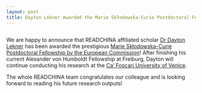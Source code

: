 ```yaml
---
layout: post
title: Dayton Lekner Awarded the Marie Skłodowska-Curie Postdoctoral Fellowship 
---
```


<span class="image left"><img src="/assets/images/marie-curie.jpg" alt="" title="" style=""></span>

We are happy to announce that READCHINA affiliated scholar [Dr Dayton Lekner](https://readchina.github.io/team/dayton.html) has been awarded the prestigious [Marie Skłodowska-Curie Postdoctoral Fellowship by the European Commission](https://marie-sklodowska-curie-actions.ec.europa.eu/actions/postdoctoral-fellowships)! After finishing his current Alexander von Humboldt Fellowship at Freiburg, Dayton will continue conducting his research at the [Ca’ Foscari University of Venice](https://www.unive.it/pag/16584/?tx_news_pi1%5Bnews%5D=12069&cHash=bd0a9e96f79c999b01fc2864057d4e9b).

The whole READCHINA team congratulates our colleague and is looking forward to reading his future research outputs!
